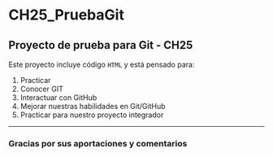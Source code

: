 # CH25_PruebaGit
## Proyecto de prueba para Git - CH25

Este proyecto incluye código `HTML` y está pensado para:
1. Practicar 
2. Conocer GIT
3. Interactuar con GitHub
4. Mejorar nuestras habilidades en Git/GitHub
5. Practicar para nuestro proyecto integrador
---

### Gracias por sus aportaciones y comentarios
